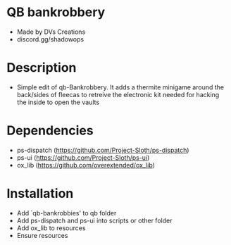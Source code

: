 # QB bankrobbery
* Made by DVs Creations
* discord.gg/shadowops


# Description
* Simple edit of qb-Bankrobbery. It adds a thermite minigame around the back/sides of fleecas to retreive the electronic kit needed for hacking the inside to open the vaults


# Dependencies
* ps-dispatch (https://github.com/Project-Sloth/ps-dispatch)
* ps-ui (https://github.com/Project-Sloth/ps-ui)
* ox_lib (https://github.com/overextended/ox_lib)


# Installation
* Add `qb-bankrobbies' to qb folder
* Add ps-dispatch and ps-ui into scripts or other folder
* Add ox_lib to resources
* Ensure resources


